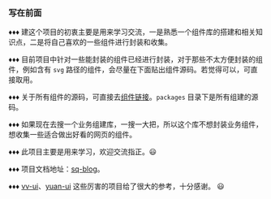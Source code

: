 ### 写在前面

&diams;&diams;&diams; 建这个项目的初衷主要是用来学习交流，一是熟悉一个组件库的搭建和相关知识点，二是将自己喜欢的一些组件进行封装和收集。

&diams;&diams;&diams; 目前项目中针对一些能封装的组件已经进行封装，对于那些不太方便封装的组件，例如含有 `svg` 路径的组件，会尽量在下面贴出组件源码。若觉得可以，可直接取用。

&diams;&diams;&diams; 关于所有组件的源码，可直接去[组件链接](http://www.cnblogs.com/sxdcgaq8080/p/7894828.html)。`packages` 目录下是所有组建的源码。

&diams;&diams;&diams; 如果现在去搜一个业务组建库，一搜一大把，所以这个库不想封装业务组件，想收集一些适合做出好看的网页的组件。

&diams;&diams;&diams; 此项目主要是用来学习，欢迎交流指正。😃

&diams;&diams;&diams; 项目文档地址：[sq-blog](https://www.cnblogs.com/sq-blogs/p/12822206.html)。

&diams;&diams;&diams; [vv-ui](https://vv-ui.github.io/VV-UI/#/)、[yuan-ui](https://github.com/xiaolannuoyi/yuan-ui) 这些厉害的项目给了很大的参考，十分感谢。 😃
